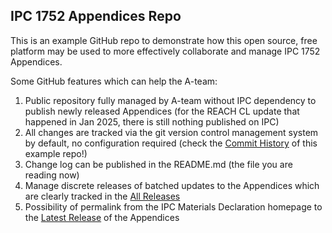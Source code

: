## IPC 1752 Appendices Repo

This is an example GitHub repo to demonstrate how this open source, free platform may be used to more effectively collaborate and manage IPC 1752 Appendices.

Some GitHub features which can help the A-team:

1. Public repository fully managed by A-team without IPC dependency to publish newly released Appendices (for the REACH CL update that happened in Jan 2025, there is still nothing published on IPC)
2. All changes are tracked via the git version control management system by default, no configuration required (check the [Commit History](https://github.com/thatdoorsajar/1752-appendices-example/commits) of this example repo!)
3. Change log can be published in the README.md (the file you are reading now)
4. Manage discrete releases of batched updates to the Appendices which are clearly tracked in the [All Releases](https://github.com/thatdoorsajar/1752-appendices-example/releases)
5. Possibility of permalink from the IPC Materials Declaration homepage to the [Latest Release](https://github.com/thatdoorsajar/1752-appendices-example/releases/latest) of the Appendices
